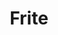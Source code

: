 ---
layout: default
title: Frite
authors: Melvin Even, Pierre Bénard and Pascal Barla
info: 2D animation software (research prototype)
project: https://github.com/MoStyle/frite
---